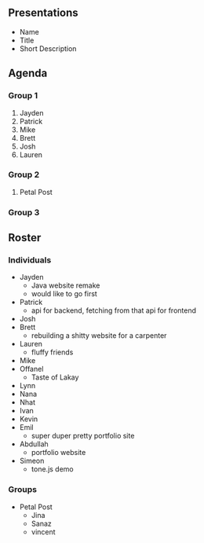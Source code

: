 ## Presentations
- Name
- Title
- Short Description

## Agenda
### Group 1
1. Jayden
2. Patrick
3. Mike
4. Brett
5. Josh
6. Lauren

### Group 2
1. Petal Post

### Group 3

## Roster
### Individuals
- Jayden
  - Java website remake
  - would like to go first
- Patrick
  - api for backend, fetching from that api for frontend
- Josh
- Brett
  - rebuilding a shitty website for a carpenter
- Lauren
  - fluffy friends
- Mike
- Offanel
  - Taste of Lakay
- Lynn
- Nana
- Nhat
- Ivan
- Kevin
- Emil
  - super duper pretty portfolio site
- Abdullah
  - portfolio website
- Simeon
  - tone.js demo

### Groups
- Petal Post
  - Jina
  - Sanaz
  - vincent